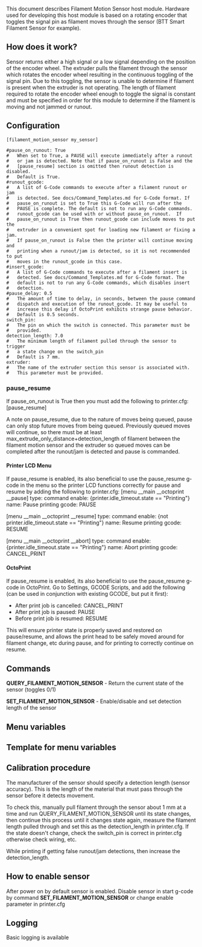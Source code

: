 This document describes Filament Motion Sensor host module. Hardware used for developing this host module is based on a rotating encoder that toggles the signal pin as filament moves through the sensor (BTT Smart Filament Sensor for example).

## How does it work?
Sensor returns either a high signal or a low signal depending on the position of the encoder wheel. The extruder pulls the filament through the sensor which rotates the encoder wheel resulting in the continuous toggling of the signal pin. Due to this toggling, the sensor is unable to determine if filament is present when the extruder is not operating.  The length of filament required to rotate the encoder wheel enough to toggle the signal is constant and must be specified in order for this module to determine if the filament is moving and not jammed or runout.

## Configuration

    [filament_motion_sensor my_sensor]

    #pause_on_runout: True
    #   When set to True, a PAUSE will execute immediately after a runout
    #   or jam is detected. Note that if pause_on_runout is False and the
    #   [pause_resume] section is omitted then runout detection is disabled.
    #   Default is True.
    #runout_gcode:
    #   A list of G-Code commands to execute after a filament runout or jam
    #   is detected. See docs/Command_Templates.md for G-Code format. If
    #   pause_on_runout is set to True this G-Code will run after the
    #   PAUSE is complete. The default is not to run any G-Code commands.
    #   runout_gcode can be used with or without pause_on_runout.  If 
    #   pause_on_runout is True then runout_gcode can include moves to put the
    #   extruder in a convenient spot for loading new filament or fixing a jam.
    #   If pause_on_runout is False then the printer will continue moving and
    #   printing when a runout/jam is detected, so it is not recommended to put
    #   moves in the runout_gcode in this case.
    #insert_gcode:
    #   A list of G-Code commands to execute after a filament insert is
    #   detected. See docs/Command_Templates.md for G-Code format. The
    #   default is not to run any G-Code commands, which disables insert
    #   detection.
    #pause_delay: 0.5
    #   The amount of time to delay, in seconds, between the pause command
    #   dispatch and execution of the runout_gcode. It may be useful to
    #   increase this delay if OctoPrint exhibits strange pause behavior.
    #   Default is 0.5 seconds.
    switch_pin:
    #   The pin on which the switch is connected. This parameter must be
    #   provided.
    detection_length: 7.0
    #   The minimum length of filament pulled through the sensor to trigger
    #   a state change on the switch_pin
    #   Default is 7 mm.
    extruder:
    #   The name of the extruder section this sensor is associated with.
    #   This parameter must be provided.
    
### pause_resume
If pause_on_runout is True then you must add the following to printer.cfg:
   [pause_resume]

A note on pause_resume, due to the nature of moves being queued, pause can
only stop future moves from being queued.  Previously queued moves will
continue, so there must be at least
max_extrude_only_distance+detection_length of filament between the filament
motion sensor and the extruder so queued moves can be completed after the
runout/jam is detected and pause is commanded.

#### Printer LCD Menu
If pause_resume is enabled, its also beneficial to use the pause_resume
g-code in the menu so the printer LCD functions correctly for pause and
resume by adding the following to printer.cfg:
[menu __main __octoprint __pause]
type: command
enable: {printer.idle_timeout.state == "Printing"}
name: Pause printing
gcode: PAUSE

[menu __main __octoprint __resume]
type: command
enable: {not printer.idle_timeout.state == "Printing"}
name: Resume printing
gcode: RESUME

[menu __main __octoprint __abort]
type: command
enable: {printer.idle_timeout.state == "Printing"}
name: Abort printing
gcode: CANCEL_PRINT

#### OctoPrint
If pause_resume is enabled, its also beneficial to use the pause_resume g-code
in OctoPrint. Go to Settings, GCODE Scripts, and add the following (can be used
in conjunction with existing GCODE, but put it first):
- After print job is cancelled: CANCEL_PRINT
- After print job is paused: PAUSE
- Before print job is resumed: RESUME

This will ensure printer state is properly saved and restored on pause/resume,
and allows the print head to be safely moved around for filament change, etc
during pause, and for printing to correctly continue on resume.

## Commands
**QUERY_FILAMENT_MOTION_SENSOR** - Return the current state of the sensor (toggles 0/1)

**SET_FILAMENT_MOTION_SENSOR** - Enable/disable and set detection length of the sensor

## Menu variables

## Template for menu variables

## Calibration procedure
The manufacturer of the sensor should specify a detection length
(sensor accuracy).  This is the length of the material that must pass through
the sensor before it detects movement.

To check this, manually pull filament through the sensor about 1 mm at a time 
and run QUERY_FILAMENT_MOTION_SENSOR until its state changes, then continue
this process until it changes state again, measure the filament length pulled
through and set this as the detection_length in printer.cfg.  If the state
doesn't change, check the switch_pin is correct in printer.cfg otherwise
check wiring, etc.

While printing if getting false runout/jam detections, then increase the
detection_length.

## How to enable sensor
After power on by default sensor is enabled.
Disable sensor in start g-code by command **SET_FILAMENT_MOTION_SENSOR** or change enable parameter in printer.cfg

## Logging
Basic logging is available
